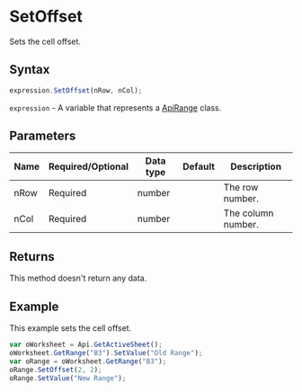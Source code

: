 # SetOffset

Sets the cell offset.

## Syntax

```javascript
expression.SetOffset(nRow, nCol);
```

`expression` - A variable that represents a [ApiRange](../ApiRange.md) class.

## Parameters

| **Name** | **Required/Optional** | **Data type** | **Default** | **Description** |
| ------------- | ------------- | ------------- | ------------- | ------------- |
| nRow | Required | number |  | The row number. |
| nCol | Required | number |  | The column number. |

## Returns

This method doesn't return any data.

## Example

This example sets the cell offset.

```javascript editor-xlsx
var oWorksheet = Api.GetActiveSheet();
oWorksheet.GetRange("B3").SetValue("Old Range");
var oRange = oWorksheet.GetRange("B3");
oRange.SetOffset(2, 2);
oRange.SetValue("New Range");
```
